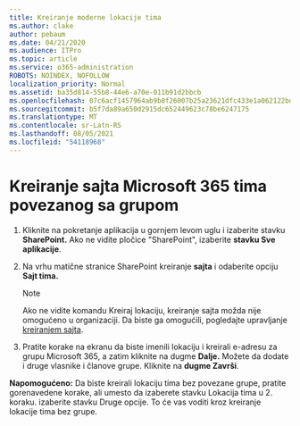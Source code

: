 ```yaml
---
title: Kreiranje moderne lokacije tima
ms.author: clake
author: pebaum
ms.date: 04/21/2020
ms.audience: ITPro
ms.topic: article
ms.service: o365-administration
ROBOTS: NOINDEX, NOFOLLOW
localization_priority: Normal
ms.assetid: ba35d814-55b8-44e6-a70e-011b91d2bbcb
ms.openlocfilehash: 07c6acf1457964ab9b8f26007b25a23621dfc433e1a062122bd67039d793e350
ms.sourcegitcommit: b5f7da89a650d2915dc652449623c78be6247175
ms.translationtype: MT
ms.contentlocale: sr-Latn-RS
ms.lasthandoff: 08/05/2021
ms.locfileid: "54118968"
---
```

# <a name="create-a-microsoft-365-group-connected-team-site"></a>Kreiranje sajta Microsoft 365 tima povezanog sa grupom

1. Kliknite na pokretanje aplikacija u gornjem levom uglu i izaberite stavku **SharePoint.** Ako ne vidite pločice "SharePoint", izaberite **stavku Sve aplikacije**.
    
2. Na vrhu matične stranice SharePoint kreiranje **sajta** i odaberite opciju **Sajt tima.** 
    
    > [!NOTE]
    > Ako ne vidite komandu Kreiraj lokaciju, kreiranje sajta možda nije omogućeno u organizaciji. Da biste ga omogućili, pogledajte upravljanje [kreiranjem sajta](https://go.microsoft.com/fwlink/?linkid=2009644). 
  
3. Pratite korake na ekranu da biste imenili lokaciju i kreirali e-adresu za grupu Microsoft 365, a zatim kliknite na dugme **Dalje.** Možete da dodate i druge vlasnike i članove grupe. Kliknite na **dugme Završi**.
  
 **Napomogućeno:** Da biste kreirali lokaciju tima bez povezane grupe, pratite gorenavedene korake, ali umesto da izaberete stavku Lokacija tima u 2. koraku. izaberite stavku Druge opcije. To će vas voditi kroz kreiranje lokacije tima bez grupe. 
    


